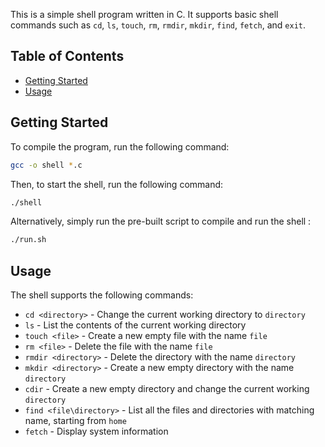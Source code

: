 
This is a simple shell program written in C. It supports basic shell commands such as `cd`, `ls`, `touch`, `rm`, `rmdir`, `mkdir`, `find`, `fetch`, and `exit`.

## Table of Contents

- [Getting Started](#getting-started)
- [Usage](#usage)


## Getting Started

To compile the program, run the following command:

```bash
gcc -o shell *.c
```

Then, to start the shell, run the following command:
```bash
./shell
```

Alternatively, simply run the pre-built script to compile and run the shell :

```bash
./run.sh
```

## Usage

The shell supports the following commands:

-   `cd <directory>` - Change the current working directory to `directory`
-   `ls` - List the contents of the current working directory
-   `touch <file>` - Create a new empty file with the name `file`
-   `rm <file>` - Delete the file with the name `file`
-   `rmdir <directory>` - Delete the directory with the name `directory`
-   `mkdir <directory>` - Create a new empty directory with the name `directory`
-   `cdir` - Create a new empty directory and change the current working `directory`
-   `find <file\directory>` - List all the files and directories with matching name, starting from  `home`
-   `fetch` - Display system information
